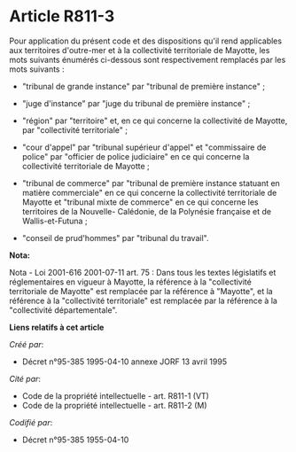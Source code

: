 # Article R811-3

Pour application du présent code et des dispositions qu'il rend applicables aux territoires d'outre-mer et à la collectivité
territoriale de Mayotte, les mots suivants énumérés ci-dessous sont respectivement remplacés par les mots suivants :

- "tribunal de grande instance" par "tribunal de première instance" ;

- "juge d'instance" par "juge du tribunal de première instance" ;

- "région" par "territoire" et, en ce qui concerne la collectivité de Mayotte, par "collectivité territoriale" ;

- "cour d'appel" par "tribunal supérieur d'appel" et "commissaire de police" par "officier de police judiciaire" en ce qui
concerne la collectivité territoriale de Mayotte ;

- "tribunal de commerce" par "tribunal de première instance statuant en matière commerciale" en ce qui concerne la
collectivité territoriale de Mayotte et "tribunal mixte de commerce" en ce qui concerne les territoires de la Nouvelle-
Calédonie, de la Polynésie française et de Wallis-et-Futuna ;

- "conseil de prud'hommes" par "tribunal du travail".

**Nota:**

Nota - Loi 2001-616 2001-07-11 art. 75 : Dans tous les textes législatifs et réglementaires en vigueur à Mayotte, la
référence à la "collectivité territoriale de Mayotte" est remplacée par la référence à "Mayotte", et la référence à la
"collectivité territoriale" est remplacée par la référence à la "collectivité départementale".

**Liens relatifs à cet article**

_Créé par_:

  - Décret n°95-385 1995-04-10 annexe JORF 13 avril 1995

_Cité par_:

  - Code de la propriété intellectuelle - art. R811-1 (VT)
  - Code de la propriété intellectuelle - art. R811-2 (M)

_Codifié par_:

  - Décret n°95-385 1955-04-10
